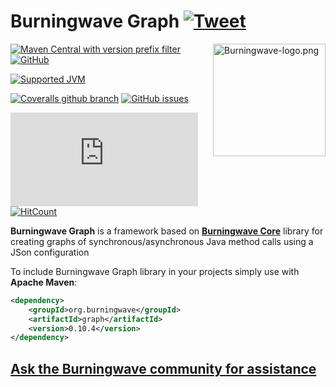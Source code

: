 Burningwave Graph [![Tweet](https://img.shields.io/twitter/url/http/shields.io.svg?style=social)](https://twitter.com/intent/tweet?text=%40Burningwave_fw%20Graph%3A%20a%20%23Java%20framework%20based%20on%20Burningwave%20Core%20library%20for%20creating%20graphs%20of%20synchronous%2Fasynchronous%20Java%20method%20calls%20using%20a%20JSon%20configuration%20%28works%20on%20%23Java8%20%23Java9%20%23Java10%20%23Java11%20%23Java12%20%23Java13%20%23Java14%20%23Java15%20%23Java16%20%23Java17-ea%29&url=https://github.com/burningwave/graph%23burningwave-graph-)
==========

<a href="https://burningwave.github.io/graph/">
<img src="https://raw.githubusercontent.com/burningwave/core/master/Burningwave-logo.png" alt="Burningwave-logo.png" height="180px" align="right"/>
</a>

[![Maven Central with version prefix filter](https://img.shields.io/maven-central/v/org.burningwave/graph/0)](https://maven-badges.herokuapp.com/maven-central/org.burningwave/graph/)
[![GitHub](https://img.shields.io/github/license/burningwave/tools)](https://github.com/burningwave/graph/blob/master/LICENSE)

[![Supported JVM](https://img.shields.io/badge/supported%20JVM-8%2C%209%2C%2010%2C%2011%2C%2012%2C%2013%2C%2014%2C%2015%2C%2016%2C%2017ea-blueviolet)](https://github.com/burningwave/graph/actions/runs/525838775)

[![Coveralls github branch](https://img.shields.io/coveralls/github/burningwave/graph/master)](https://coveralls.io/github/burningwave/graph)
[![GitHub issues](https://img.shields.io/github/issues/burningwave/graph)](https://github.com/burningwave/graph/issues)

[![ArtifactDownload](https://www.burningwave.org/generators/generate-burningwave-artifact-downloads-badge.php?type=svg&artifactId=graph)](https://www.burningwave.org/artifact-downloads/?show-monthly-trend-chart=false)
[![HitCount](https://mhlstatus.herokuapp.com/burningwave/all.svg)](https://mhlstatus.herokuapp.com/burningwave/all)

**Burningwave Graph** is a framework based on [**Burningwave Core**](https://github.com/burningwave/core#burningwave-core-) library for creating graphs of synchronous/asynchronous Java method calls using a JSon configuration

To include Burningwave Graph library in your projects simply use with **Apache Maven**:

```xml
<dependency>
    <groupId>org.burningwave</groupId>
    <artifactId>graph</artifactId>
    <version>0.10.4</version>
</dependency>
```

## [**Ask the Burningwave community for assistance**](https://www.burningwave.org/forum/forum/how-to-do/)
